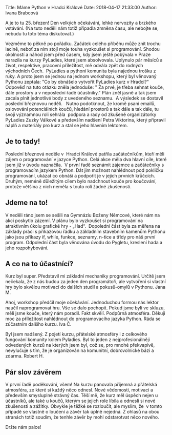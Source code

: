 Title:  Máme Python v Hradci Králové
Date: 2018-04-17 21:33:00
Author: Ivana Brabcová

A je to tu 25. březen! Den velkých očekávání, lehké nervozity a brzkého vstávání. (Na tuto neděli nám totiž připadla zmněna času, ale nebojte se, nebudu tu toto téma diskutovat.)

Vezměme to pěkně po pořádku. Začátek celého příběhu může znít trochu lacině, neboť za ním stojí moje touha vyzkoušet si programování. Shodou okolností a náhod jsem před časem, kdy jsem ještě pobývala v Praze narazila na kurzy PyLadies, které jsem absolvovala. Uplynulo pár měsíců a život, respektive, pracovní příležitost, mě odvála zpět do rodných východních Čech. 
PyLadies a pythoní komunita byla najednou trošku z ruky.
A proto jsem se jednou na jednom workshopu, který byl věnovaný Pythonu zeptala: "Co by obnášelo vytvořit PyLadies kurz v Hradci?" Odpověď na tuto otázku zněla jednoduše: " Za prvé, je třeba sehnat kouče, dále prostory a v neposlední řadě účastníky." Plán zněl jasně a tak jsem zacala plnit jednotlivé body z uvedeného seznamu. 
A výsledek se dostavil poslední březnovou neděli.  
Nutno podotknout, že kromě psaní emailů, oslovování potenciálních koučů, hledání prostorů a tak dále a tak dále, tu svoji významnou roli sehrála  podpora a rady od zkušené organizátorky PyLadies Zuzky Válkové a především nadšení Petra Viktorina, který připravil náplň a materiály pro kurz a stal se jeho hlavním lektorem. 

Je to tady!
-----------

Poslední březnová neděle v  Hradci Králové patřila začátečníkům, kteří měli zájem o programování v jazyce Python. Celá akce měla dva hlavní cíle, které jsem již v úvodu naznačila. 
V první řadě seznámit zájemce a začátečníky s programovacím jazykem Python. Dát jim možnost nahlédnout pod pokličku programování, ukázat co obnáší a podpořit je v jejich prvních krůčcích. 
Druhým, neméně důležitým cílem bylo nadchnout kouče pro koučování, protože většina z nich neměla s touto rolí žádné zkušenosti. 

Jdeme na to!
------------

V neděli ráno jsem se sešili na Gymnáziu Boženy Němcové, které nám na akci poskytlo zázemí. V plánu bylo vyzkoušet si programování na atraktivním úkolu grafické hry - „Had“. 
Dopolední část byla za měřena na základy práci s příkazovou řádku a základním stavebním kamenům Pythonu jako jsou příkazy if, while, funkce, seznamy, n-tice a třídy pro náš první program.
Odpolední část byla věnována úvodu do Pygletu, kreslení hada a jeho rozpohybování. 

A co na to účastnící?
---------------------

Kurz byl super. Představil mi základní mechaniky programování. Určitě jsem nečekala, že z nás budou za jeden den programátoři, ale vytvoření si vlastní hry bylo skvělou motivací do dalších studií a pokusů-omylů v Pythonu. Jana M.

Ahoj, workshop předčil moje očekávání. Jednoduchou formou nás lektor naučil naprogramovat hru. Vše se dalo pochopit. Pokud jsme byli ve skluzu, měli jsme kouče, který nám poradil. Fakt skvělí. Podpůrná atmosféra. Děkuji moc za příležitost nahlédnout do programovacího jazyka Python. Ráda se zúčastním dalšího kurzu. Iva Č.

Byl jsem nadšený. Z pojetí kurzu, přátelské atmosféry i z celkového fungování komunity kolem Pyladies. Byl to jeden z nejprofesionálněji odvedených kurzů na kterých jsem byl, což se, pro mnohé překvapivě, nevylučuje s tím, že je organizován na komunitní, dobrovolnické bázi a zdarma. Robert H.

Pár slov závěrem
----------------

V první řadě poděkování, všem! Na kurzu panovala příjemná a přátelská atmosféra, ze které si každý něco odnesl. Nové vědomosti, motivaci a především smysluplně strávný čas.
Těší mě, že kurz měl úspěch nejen u účastníků, ale také u koučů, kterým se jejich role líbila a odnesli si nové zkušenosti a zážitky. Obvykle je těžké se rozloučit, ale myslím, že  v tomto případě se vlastně o loučení a závěr tak úplně nejedná. Z ohlasů na obou stranách totiž soudím, že tenhle závěr by mohl odstarotvat něco nového.

Držte nám palce!
